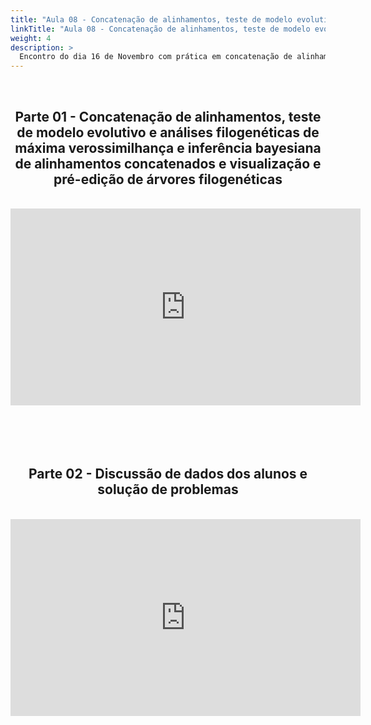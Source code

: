 ```yaml
---
title: "Aula 08 - Concatenação de alinhamentos, teste de modelo evolutivo e análises filogenéticas de máxima verossimilhança e inferência bayesiana de alinhamentos concatenados e visualização e pré-edição de árvores filogenéticas"
linkTitle: "Aula 08 - Concatenação de alinhamentos, teste de modelo evolutivo e análises filogenéticas de máxima verossimilhança e inferência bayesiana de alinhamentos concatenados e visualização e pré-edição de árvores filogenéticas"
weight: 4
description: >
  Encontro do dia 16 de Novembro com prática em concatenação de alinhamentos, teste de modelo evolutivo e análises filogenéticas de máxima verossimilhança e inferência bayesiana de alinhamentos concatenados e visualização e pré-edição de árvores filogenéticas, e discussão de dados dos alunos e solução de problemas
---
```


<br>
<div align="center">
<h2>Parte 01 - Concatenação de alinhamentos, teste de modelo evolutivo e análises filogenéticas de máxima verossimilhança e inferência bayesiana de alinhamentos concatenados e visualização e pré-edição de árvores filogenéticas</h2>
<br>
<iframe width="560" height="315" src="https://www.youtube.com/embed/XA3ILyQPF5g" frameborder="0" allow="accelerometer; autoplay; clipboard-write; encrypted-media; gyroscope; picture-in-picture" allowfullscreen></iframe> 
<br><br><br>
<br><br>

<h2>Parte 02 - Discussão de dados dos alunos e solução de problemas</h2>
<br>
<iframe width="560" height="315" src="https://www.youtube.com/embed/sRGofmKjrRY" frameborder="0" allow="accelerometer; autoplay; clipboard-write; encrypted-media; gyroscope; picture-in-picture" allowfullscreen></iframe> 
<br><br><br>
<br><br>
</div>